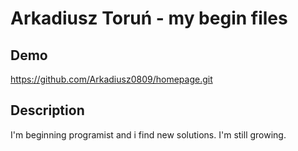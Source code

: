 # Arkadiusz Toruń - my begin files

## Demo 
https://github.com/Arkadiusz0809/homepage.git

## Description
I'm beginning programist and i find new solutions. I'm still growing.
